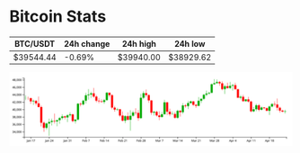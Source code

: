 # Bitcoin Stats

BTC/USDT|24h change|24h high|24h low|
|---|---|---|---|
|$39544.44|-0.69%|$39940.00|$38929.62|

<img src="./chart.svg">
